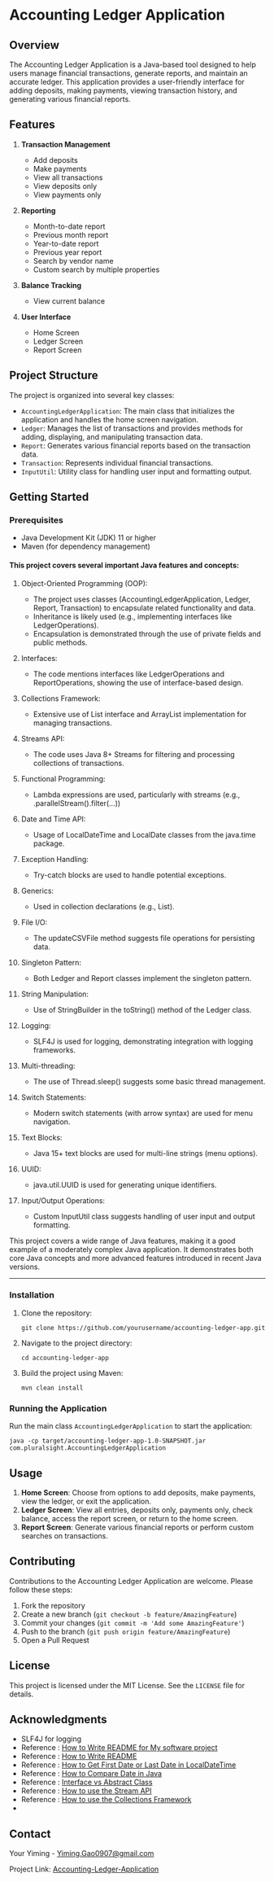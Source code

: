 # Accounting Ledger Application

## Overview

The Accounting Ledger Application is a Java-based tool designed to help users manage financial transactions, generate reports, and maintain an accurate ledger. This application provides a user-friendly interface for adding deposits, making payments, viewing transaction history, and generating various financial reports.

## Features

1. **Transaction Management**

    - Add deposits
    - Make payments
    - View all transactions
    - View deposits only
    - View payments only
2. **Reporting**

    - Month-to-date report
    - Previous month report
    - Year-to-date report
    - Previous year report
    - Search by vendor name
    - Custom search by multiple properties
3. **Balance Tracking**

    - View current balance
4. **User Interface**

    - Home Screen
    - Ledger Screen
    - Report Screen

## Project Structure

The project is organized into several key classes:

- `AccountingLedgerApplication`: The main class that initializes the application and handles the home screen navigation.
- `Ledger`: Manages the list of transactions and provides methods for adding, displaying, and manipulating transaction data.
- `Report`: Generates various financial reports based on the transaction data.
- `Transaction`: Represents individual financial transactions.
- `InputUtil`: Utility class for handling user input and formatting output.

## Getting Started

### Prerequisites

- Java Development Kit (JDK) 11 or higher
- Maven (for dependency management)

#### This project covers several important Java features and concepts:

1. Object-Oriented Programming (OOP):

    - The project uses classes (AccountingLedgerApplication, Ledger, Report, Transaction) to encapsulate related functionality and data.
    - Inheritance is likely used (e.g., implementing interfaces like LedgerOperations).
    - Encapsulation is demonstrated through the use of private fields and public methods.
2. Interfaces:

    - The code mentions interfaces like LedgerOperations and ReportOperations, showing the use of interface-based design.
3. Collections Framework:

    - Extensive use of List interface and ArrayList implementation for managing transactions.
4. Streams API:

    - The code uses Java 8+ Streams for filtering and processing collections of transactions.
5. Functional Programming:

    - Lambda expressions are used, particularly with streams (e.g., .parallelStream().filter(...))
6. Date and Time API:

    - Usage of LocalDateTime and LocalDate classes from the java.time package.
7. Exception Handling:

    - Try-catch blocks are used to handle potential exceptions.
8. Generics:

    - Used in collection declarations (e.g., List<Transaction>).
9. File I/O:

    - The updateCSVFile method suggests file operations for persisting data.
10. Singleton Pattern:

    - Both Ledger and Report classes implement the singleton pattern.
11. String Manipulation:

    - Use of StringBuilder in the toString() method of the Ledger class.
12. Logging:

    - SLF4J is used for logging, demonstrating integration with logging frameworks.
13. Multi-threading:

    - The use of Thread.sleep() suggests some basic thread management.
14. Switch Statements:

    - Modern switch statements (with arrow syntax) are used for menu navigation.
15. Text Blocks:

    - Java 15+ text blocks are used for multi-line strings (menu options).
16. UUID:

    - java.util.UUID is used for generating unique identifiers.
17. Input/Output Operations:

    - Custom InputUtil class suggests handling of user input and output formatting.

This project covers a wide range of Java features, making it a good example of a moderately complex Java application. It demonstrates both core Java concepts and more advanced features introduced in recent Java versions.

---



### Installation

1. Clone the repository:

   ```
   git clone https://github.com/yourusername/accounting-ledger-app.git
   ```
2. Navigate to the project directory:

   ```
   cd accounting-ledger-app
   ```
3. Build the project using Maven:

   ```
   mvn clean install
   ```

### Running the Application

Run the main class `AccountingLedgerApplication` to start the application:

```
java -cp target/accounting-ledger-app-1.0-SNAPSHOT.jar com.pluralsight.AccountingLedgerApplication
```

## Usage

1. **Home Screen**: Choose from options to add deposits, make payments, view the ledger, or exit the application.
2. **Ledger Screen**: View all entries, deposits only, payments only, check balance, access the report screen, or return to the home screen.
3. **Report Screen**: Generate various financial reports or perform custom searches on transactions.

## Contributing

Contributions to the Accounting Ledger Application are welcome. Please follow these steps:

1. Fork the repository
2. Create a new branch (`git checkout -b feature/AmazingFeature`)
3. Commit your changes (`git commit -m 'Add some AmazingFeature'`)
4. Push to the branch (`git push origin feature/AmazingFeature`)
5. Open a Pull Request

## License

This project is licensed under the MIT License. See the `LICENSE` file for details.

## Acknowledgments

- SLF4J for logging
- Reference : [How to Write README for My software project](https://eheidi.dev/tech-writing/20221212_documentation-101/)
- Reference : [How to Write README](https://www.freecodecamp.org/news/how-to-write-a-good-readme-file/)
- Reference : [How to Get First Date or Last Date in LocalDateTime](https://stackoverflow.com/questions/9382897/how-to-get-start-and-end-date-of-a-year)
- Reference : [How to Compare Date in Java](https://www.baeldung.com/java-8-comparator-comparing)
- Reference : [Interface vs Abstract Class](https://stackoverflow.com/questions/761194/interface-vs-abstract-class-general-oo)
- Reference : [How to use the Stream API](https://www.baeldung.com/java-8-streams)
- Reference : [How to use the Collections Framework](https://www.baeldung.com/java-collections)
- 

## Contact

Your Yiming - Yiming.Gao0907@gmail.com

Project Link: [Accounting-Ledger-Application](https://github.com/yourusername/accounting-ledger-app)